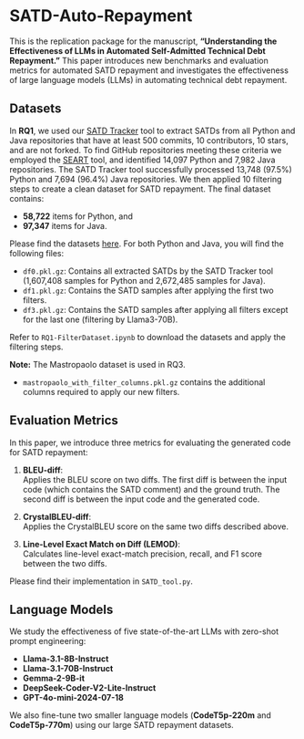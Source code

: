 # SATD-Auto-Repayment

This is the replication package for the manuscript, **“Understanding the Effectiveness of LLMs in Automated Self-Admitted Technical Debt Repayment.”** This paper introduces new benchmarks and evaluation metrics for automated SATD repayment and investigates the effectiveness of large language models (LLMs) in automating technical debt repayment.

## Datasets

In **RQ1**, we used our [SATD Tracker](https://github.com/RISElabQueens/SATD-Tracker) tool to extract SATDs from all Python and Java repositories that have at least 500 commits, 10 contributors, 10 stars, and are not forked. To find GitHub repositories meeting these criteria we employed the [SEART](https://seart-ghs.si.usi.ch/) tool, and identified 14,097 Python and 7,982 Java repositories. The SATD Tracker tool successfully processed 13,748 (97.5%) Python and 7,694 (96.4%) Java repositories. We then applied 10 filtering steps to create a clean dataset for SATD repayment. The final dataset contains:
- **58,722** items for Python, and
- **97,347** items for Java.

Please find the datasets [here](https://drive.google.com/drive/folders/1trZ_JtrFTWD5YIlLb5KbM4nVScSlPUA2?usp=drive_link). For both Python and Java, you will find the following files:

- `df0.pkl.gz`: Contains all extracted SATDs by the SATD Tracker tool (1,607,408 samples for Python and 2,672,485 samples for Java).
- `df1.pkl.gz`: Contains the SATD samples after applying the first two filters.
- `df3.pkl.gz`: Contains the SATD samples after applying all filters except for the last one (filtering by Llama3-70B).

Refer to `RQ1-FilterDataset.ipynb` to download the datasets and apply the filtering steps.

**Note:** The Mastropaolo dataset is used in RQ3.  
- `mastropaolo_with_filter_columns.pkl.gz` contains the additional columns required to apply our new filters.

## Evaluation Metrics

In this paper, we introduce three metrics for evaluating the generated code for SATD repayment:

1. **BLEU-diff**:  
   Applies the BLEU score on two diffs. The first diff is between the input code (which contains the SATD comment) and the ground truth. The second diff is between the input code and the generated code.

2. **CrystalBLEU-diff**:  
   Applies the CrystalBLEU score on the same two diffs described above.

3. **Line-Level Exact Match on Diff (LEMOD)**:  
   Calculates line-level exact-match precision, recall, and F1 score between the two diffs.

Please find their implementation in `SATD_tool.py`.

## Language Models

We study the effectiveness of five state-of-the-art LLMs with zero-shot prompt engineering:

- **Llama-3.1-8B-Instruct**  
- **Llama-3.1-70B-Instruct**  
- **Gemma-2-9B-it**  
- **DeepSeek-Coder-V2-Lite-Instruct**  
- **GPT-4o-mini-2024-07-18**  

We also fine-tune two smaller language models (**CodeT5p-220m** and **CodeT5p-770m**) using our large SATD repayment datasets.

